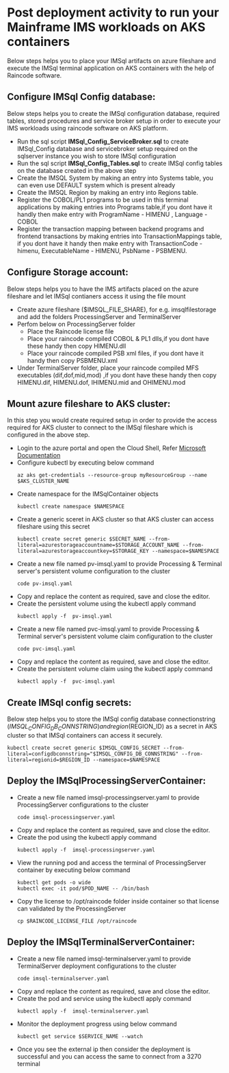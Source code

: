 # Post deployment activity to run your Mainframe IMS workloads on AKS containers

Below steps helps you to place your IMSql artifacts on azure fileshare and execute the IMSql terminal application on AKS containers with the help of Raincode software.

## Configure IMSql Config database: ##

Below steps helps you to create the IMSql configuration database, required tables, stored procedures and service broker setup in order to execute your IMS workloads using raincode software on AKS platform.

- Run the sql script **IMSql_Config_ServiceBroker.sql** to create IMSql_Config database and servicebroker setup required on the sqlserver instance you wish to store IMSql configuration
- Run the sql script **IMSql_Config_Tables.sql** to create IMSql config tables on the database created in the above step
- Create the IMSQL System by making an entry into Systems table, you can even use DEFAULT system which is present already
- Create the IMSQL Region by making an entry into Regions table.
- Register the COBOL/PL1 programs to be used in this terminal applications by making entries into Programs table,if you dont have it handly then make entry with ProgramName - HIMENU , Language - COBOL
- Register the transaction mapping between backend programs and frontend transactions by making entries into TransactionMappings table, if you dont have it handy then make entry with TransactionCode - himenu, ExecutableName - HIMENU, PsbName - PSBMENU. 


## Configure Storage account: ##

Below steps helps you to have the IMS artifacts placed on the azure fileshare and let IMSql contianers access it using the file mount

- Create azure fileshare ($IMSQL_FILE_SHARE), for e.g. imsqlfilestorage and add the folders ProcessingServer and TerminalServer
- Perfom below on ProcessingServer folder 
    - Place the Raincode license file 
    - Place your raincode compiled COBOL & PL1 dlls,if you dont have these handy then copy HIMENU.dll
    - Place your raincode compiled PSB xml files, if you dont have it handy then copy PSBMENU.xml
- Under TerminalServer folder, place your raincode compiled MFS executables (dif,dof,mid,mod) ,if you dont have these handy then copy HIMENU.dif, HIMENU.dof, IHIMENU.mid and OHIMENU.mod

## Mount azure fileshare to AKS cluster: ##

In this step you would create required setup in order to provide the access required for AKS cluster to connect to the IMSql fileshare which is configured in the above step.

- Login to the azure portal and open the Cloud Shell, Refer [Microsoft Documentation](https://learn.microsoft.com/en-us/azure/aks/learn/quick-kubernetes-deploy-portal?tabs=azure-cli#connect-to-the-cluster)
- Configure kubectl by executing below command
    ```
    az aks get-credentials --resource-group myResourceGroup --name $AKS_CLUSTER_NAME
    ```
- Create namespace for the IMSqlContainer objects
    ```
    kubectl create namespace $NAMESPACE
    ```
- Create a generic sceret in AKS cluster so that AKS cluster can access fileshare using this secret
    ```
    kubectl create secret generic $SECRET_NAME --from-literal=azurestorageaccountname=$STORAGE_ACCOUNT_NAME --from-literal=azurestorageaccountkey=$STORAGE_KEY --namespace=$NAMESPACE
    ```
- Create a new file named pv-imsql.yaml to provide Processing & Terminal server's persistent volume configuration to the cluster
    ```
    code pv-imsql.yaml
    ```
- Copy and replace the content as required, save and close the editor.
- Create the persistent volume using the kubectl apply command
    ```
    kubectl apply -f  pv-imsql.yaml
    ```
- Create a new file named pvc-imsql.yaml to provide Processing & Terminal server's persistent volume claim configuration to the cluster
    ```
    code pvc-imsql.yaml
    ```
- Copy and replace the content as required, save and close the editor.
- Create the persistent volume claim using the kubectl apply command
    ```
    kubectl apply -f  pvc-imsql.yaml
    ```
## Create IMSql config secrets: ##

Below step helps you to store the IMSql config database connectionstring ($IMSQL_CONFIG_DB_CONNSTRING) and region ($REGION_ID) as a secret in AKS cluster so that IMSql containers can access it securely.
```
kubectl create secret generic $IMSQL_CONFIG_SECRET --from-literal=configdbconnstring="$IMSQL_CONFIG_DB_CONNSTRING" --from-literal=regionid=$REGION_ID --namespace=$NAMESPACE
```
## Deploy the IMSqlProcessingServerContainer: ##

- Create a new file named imsql-processingserver.yaml to provide ProcessingServer configurations to the cluster
    ```
    code imsql-processingserver.yaml
    ```
- Copy and replace the content as required, save and close the editor.
- Create the pod using the kubectl apply command
    ```
    kubectl apply -f  imsql-processingserver.yaml
    ```
- View the running pod and access the terminal of ProcessingServer container by executing below command
    ```
    kubectl get pods -o wide
    kubectl exec -it pod/$POD_NAME -- /bin/bash
    ```
- Copy the license to /opt/raincode folder inside container so that license can validated by the ProcessingServer 
    ```
    cp $RAINCODE_LICENSE_FILE /opt/raincode
    ```
## Deploy the IMSqlTerminalServerContainer: ##

- Create a new file named imsql-terminalserver.yaml to provide TerminalServer deployment configurations to the cluster
    ```
    code imsql-terminalserver.yaml
    ```
- Copy and replace the content as required, save and close the editor.
- Create the pod and service using the kubectl apply command
    ```
    kubectl apply -f  imsql-terminalserver.yaml
    ```
- Monitor the deployment progress using below command
    ```
    kubectl get service $SERVICE_NAME --watch
    ```
- Once you see the external ip then consider the deployment is successful and you can access the same to connect from a 3270 terminal